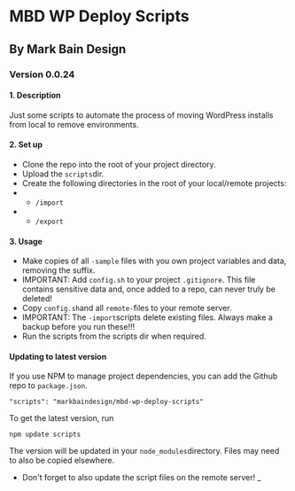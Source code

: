 # MBD WP Deploy Scripts

## By Mark Bain Design

### Version 0.0.24

#### 1. Description

Just some scripts to automate the process of moving WordPress installs from local to remove environments. 

#### 2. Set up

* Clone the repo into the root of your project directory.
* Upload the `scripts`dir.
* Create the following directories in the root of your local/remote projects:
* * `/import`
* * `/export`

#### 3. Usage

* Make copies of all `-sample` files with you own project variables and data, removing the suffix.
* IMPORTANT: Add `config.sh` to your project `.gitignore`. This file contains sensitive data and, once added to a repo, can never truly be deleted!
* Copy `config.sh`and all `remote-`files to your remote server.
* IMPORTANT: The `-import`scripts delete existing files. Always make a backup before you run these!!!
* Run the scripts from the scripts dir when required.

#### Updating to latest version
If you use NPM to manage project dependencies, you can add the Github repo to `package.json`. 

`"scripts": "markbaindesign/mbd-wp-deploy-scripts"`

To get the latest version, run 

`npm update scripts`

The version will be updated in your `node_modules`directory. Files may need to also be copied elsewhere. 

- Don't forget to also update the script files on the remote server! _
